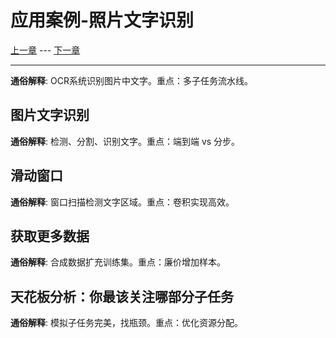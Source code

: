 # 应用案例-照片文字识别

[上一章](13.largeScaleMachineLearning.md) --- [下一章](15.conclusion.md)

---

**通俗解释**: OCR系统识别图片中文字。重点：多子任务流水线。

## 图片文字识别

**通俗解释**: 检测、分割、识别文字。重点：端到端 vs 分步。

## 滑动窗口

**通俗解释**: 窗口扫描检测文字区域。重点：卷积实现高效。

## 获取更多数据

**通俗解释**: 合成数据扩充训练集。重点：廉价增加样本。

## 天花板分析：你最该关注哪部分子任务

**通俗解释**: 模拟子任务完美，找瓶颈。重点：优化资源分配。

